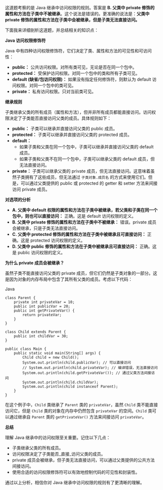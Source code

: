 这道题考察的是 Java 继承中访问权限的规则。答案是 **B. 父类中 private 修饰的属性和方法在子类中不被继承**。这个说法是错误的。更准确的说法是：**父类中 private 修饰的属性和方法在子类中会被继承，但是子类无法直接访问。**

下面我来详细剖析这道题，并总结相关的知识点：

**Java 访问权限修饰符**

Java 中有四种访问权限修饰符，它们决定了类、属性和方法的可见性和可访问性：

- **public：** 公共访问权限。对所有类可见，无论是否在同一个包中。
- **protected：** 受保护访问权限。对同一个包中的类和所有子类可见。
- **default (缺省/包访问权限)：** 如果没有指定任何修饰符，则默认为 default 访问权限。对同一个包中的类可见。
- **private：** 私有访问权限。只对当前类可见。

**继承规则**

子类继承父类的所有成员（属性和方法），但并非所有成员都能直接访问。访问权限决定了子类能否直接访问父类的成员。具体规则如下：

- **public：** 子类可以继承并直接访问父类的 public 成员。
- **protected：** 子类可以继承并直接访问父类的 protected 成员。
- **default：**
    - 如果子类和父类在同一个包中，子类可以继承并直接访问父类的 default 成员。
    - 如果子类和父类不在同一个包中，子类可以继承父类的 default 成员，但无法直接访问。
- **private：** 子类可以继承父类的 private 成员，但无法直接访问。这意味着虽然子类拥有了这些成员，但无法通过 `子类对象.成员名` 的方式来使用它们。但是，可以通过父类提供的 public 或 protected 的 getter 和 setter 方法来间接访问 private 成员。

**对选项的分析**

- **A. 父类中 default 权限的属性和方法在子类中被继承，若父类和子类在同一个包中，则也可以直接访问：** 正确。这是 default 访问权限的定义。
- **B. 父类中 private 修饰的属性和方法在子类中不被继承：** 错误。private 成员会被继承，只是子类无法直接访问。
- **C. 父类中 protected 修饰的属性和方法在子类中被继承且可直接访问：** 正确。这是 protected 访问权限的定义。
- **D. 父类中 public 修饰的属性和方法在子类中被继承且可直接访问：** 正确。这是 public 访问权限的定义。

**为什么 private 成员会被继承？**

虽然子类不能直接访问父类的 private 成员，但它们仍然是子类对象的一部分。这是因为对象的内存布局中包含了其所有父类的成员。考虑以下代码：

Java

```
class Parent {
    private int privateVar = 10;
    public int publicVar = 20;
    public int getPrivateVar() {
        return privateVar;
    }
}

class Child extends Parent {
    public int childVar = 30;
}

public class Main {
    public static void main(String[] args) {
        Child child = new Child();
        System.out.println(child.publicVar); // 可以直接访问
        // System.out.println(child.privateVar); // 编译错误，无法直接访问
        System.out.println(child.getPrivateVar()); // 通过父类方法间接访问
        System.out.println(child.childVar);
        System.out.println(child instanceof Parent);
    }
}
```

在这个例子中，`Child` 类继承了 `Parent` 类的 `privateVar`，虽然 `Child` 类不能直接访问它，但是 `Child` 类的对象在内存中仍然包含 `privateVar` 的空间。`Child` 类可以通过继承自 `Parent` 类的 `getPrivateVar()` 方法来间接访问 `privateVar`。

**总结**

理解 Java 继承中的访问权限至关重要。记住以下几点：

- 子类继承父类的所有成员。
- 访问权限决定了子类能否_直接_访问父类的成员。
- private 成员会被继承，但子类无法直接访问，可以通过父类提供的公共方法间接访问。
- 使用合适的访问权限修饰符可以有效地控制代码的可见性和封装性。

通过以上分析，相信你对 Java 继承中访问权限的规则有了更清晰的理解。
